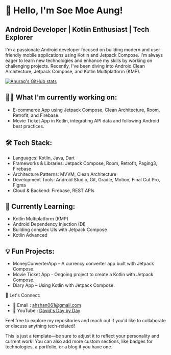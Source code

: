 # 👋 Hello, I'm Soe Moe Aung!
## Android Developer | Kotlin Enthusiast | Tech Explorer

I'm a passionate Android developer focused on building modern and user-friendly mobile applications using Kotlin and Jetpack Compose. I'm always eager to learn new technologies and enhance my skills by working on challenging projects. Recently, I've been diving into Android Clean Architecture, Jetpack Compose, and Kotlin Multiplatform (KMP).

[![Anurag's GitHub stats](https://github-readme-stats.vercel.app/api?username=soemoeaung060)](https://github.com/anuraghazra/github-readme-stats)

## 👨‍💻 What I'm currently working on:
- E-commerce App using Jetpack Compose, Clean Architecture, Room, Retrofit, and Firebase.
- Movie Ticket App in Kotlin, integrating API data and following Android best practices.

## 🛠️ Tech Stack:
- Languages: Kotlin, Java, Dart
- Frameworks & Libraries: Jetpack Compose, Room, Retrofit, Paging3, Firebase
- Architecture Patterns: MVVM, Clean Architecture
- Development Tools: Android Studio, Git, Gradle, Motion, Final Cut Pro, Figma
- Cloud & Backend: Firebase, REST APIs

## 🌱 Currently Learning:
- Kotlin Multiplatform (KMP)
- Android Dependency Injection (DI)
- Building complex UIs with Jetpack Compose
- Kotlin Advanced

## 💡 Fun Projects:
- MoneyConverterApp – A currency converter app built with Jetpack Compose.
- Movie Ticket App - Ongoing project to create a Kotlin with Jetpack Compose.
- Diary App – Using Kotlin with Jetpack Compose.

💬 Let's Connect:
- 📧 Email : ahshan061@gmail.com
- 🎥 YouTube : [David's Day by Day](https://www.youtube.com/@davidsdaybyday3636)

Feel free to explore my repositories and reach out if you'd like to collaborate or discuss anything tech-related!

This is just a template—be sure to adjust it to reflect your personality and current work! You can also add more custom sections, like badges for technologies, a portfolio, or a blog if you have one.
